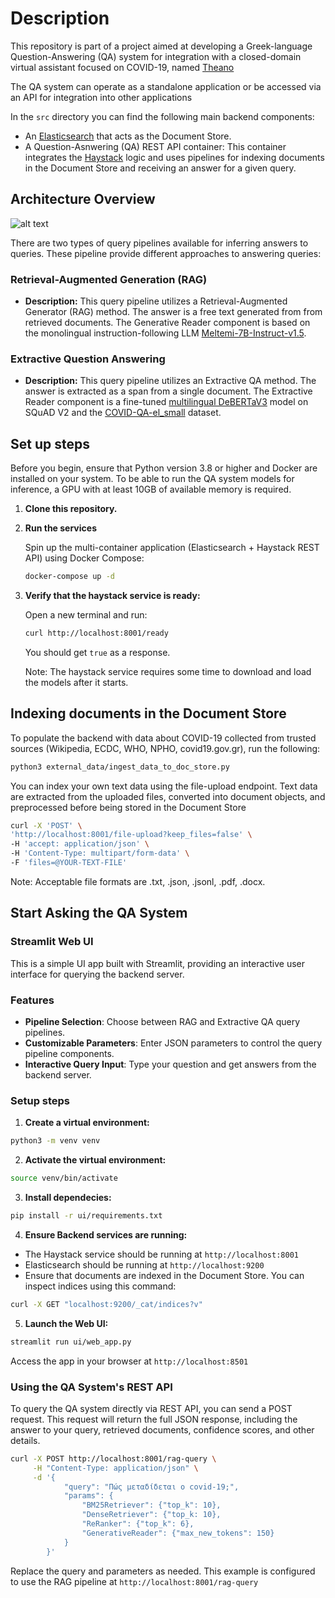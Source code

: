 
# Description

This repository is part of a project aimed at developing a Greek-language Question-Answering (QA) system for integration with a closed-domain virtual assistant focused on COVID-19, named [Theano](https://aclanthology.org/2021.nlp4posimpact-1.5/)

The QA system can operate as a standalone application or be accessed via an API for integration into other applications

In the `src` directory you can find the following main backend components:

- An [Elasticsearch](https://www.elastic.co/elasticsearch) that acts as the Document Store.
- A Question-Asnwering (QA) REST API container: This container integrates the [Haystack](https://docs.haystack.deepset.ai/v1.25/docs/intro) logic and uses pipelines for indexing documents in the Document Store and receiving an answer for a given query. 

## Architecture Overview
![alt text](https://github.com/PanosGriziotis/QA-subsystem-thesis/blob/main/qa_system_architecture_v3.png?raw=true)

There are two types of query pipelines available for inferring answers to queries. These pipeline provide different approaches to answering queries:

### Retrieval-Augmented Generation (RAG) 

- **Description:** This query pipeline utilizes a Retrieval-Augmented Generator (RAG) method. The answer is a free text generated from from retrieved documents. The Generative Reader component is based on the monolingual instruction-following LLM [Meltemi-7B-Instruct-v1.5](https://huggingface.co/ilsp/Meltemi-7B-Instruct-v1.5).

### Extractive Question Answering

- **Description:** This query pipeline utilizes an Extractive QA method. The answer is extracted as a span from a single document. The Extractive Reader component is a fine-tuned [multilingual DeBERTaV3](https://huggingface.co/microsoft/mdeberta-v3-base) model on SQuAD V2 and the [COVID-QA-el_small](https://huggingface.co/datasets/panosgriz/COVID-QA-el-small) dataset. 

## Set up steps

Before you begin, ensure that Python version 3.8 or higher and Docker are installed on your system. To be able to run the QA system models for inference, a GPU with at least 10GB of available memory is required.

1. **Clone this repository.**

2. **Run the services**

    Spin up the multi-container application (Elasticsearch + Haystack REST API) using Docker Compose:

    ```bash
    docker-compose up -d
    ```

4. **Verify that the haystack service is ready:**

    Open a new terminal and run:

    ```bash
    curl http://localhost:8001/ready
    ```

    You should get `true` as a response.

    Note: The haystack service requires some time to download and load the models after it starts.


## Indexing documents in the Document Store

To populate the backend with data about COVID-19 collected from trusted sources (Wikipedia, ECDC, WHO, NPHO, covid19.gov.gr), run the following:

```bash
python3 external_data/ingest_data_to_doc_store.py
```

You can index your own text data using the file-upload endpoint. Text data are extracted from the uploaded files, converted into document objects, and preprocessed before being stored in the Document Store

```bash
curl -X 'POST' \
'http://localhost:8001/file-upload?keep_files=false' \
-H 'accept: application/json' \
-H 'Content-Type: multipart/form-data' \
-F 'files=@YOUR-TEXT-FILE'
```

Note: Acceptable file formats are .txt, .json, .jsonl, .pdf, .docx.


## Start Asking the QA System

### Streamlit Web UI

This is a simple UI app built with Streamlit, providing an interactive user interface for querying the backend server.

### Features

- **Pipeline Selection**: Choose between RAG and Extractive QA query pipelines.
- **Customizable Parameters**: Enter JSON parameters to control the query pipeline components.
- **Interactive Query Input**: Type your question and get answers from the backend server.

### Setup steps

1. **Create a virtual environment:**

```bash
python3 -m venv venv
```
2. **Activate the virtual environment:**

```bash
source venv/bin/activate
```

3. **Install dependecies:**

```bash
pip install -r ui/requirements.txt
```

4. **Ensure Backend services are running:**

- The Haystack service should be running at `http://localhost:8001`
- Elasticsearch should be running at `http://localhost:9200`
- Ensure that documents are indexed in the Document Store. You can inspect indices using this command:

```bash
curl -X GET "localhost:9200/_cat/indices?v"
```

5. **Launch the Web UI:**


```bash
streamlit run ui/web_app.py
```

Access the app in your browser at `http://localhost:8501`

### Using the QA System's REST API

To query the QA system directly via REST API, you can send a POST request. This request will return the full JSON response, including the answer to your query, retrieved documents, confidence scores, and other details.

```bash
curl -X POST http://localhost:8001/rag-query \
     -H "Content-Type: application/json" \
     -d '{
            "query": "Πώς μεταδίδεται ο covid-19;", 
            "params": {
                "BM25Retriever": {"top_k": 10},
                "DenseRetriever": {"top_k: 10},
                "ReRanker": {"top_k": 6}, 
                "GenerativeReader": {"max_new_tokens": 150}
            }
        }'
```

Replace the query and parameters as needed. This example is configured to use the RAG pipeline at `http://localhost:8001/rag-query`
